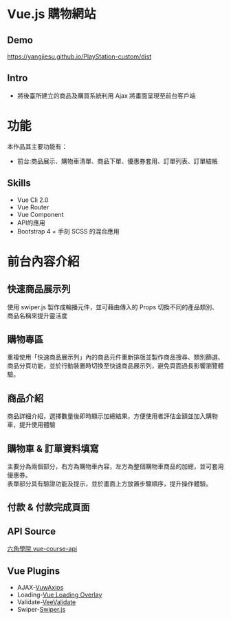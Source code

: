# Vue.js 購物網站
## Demo
https://yangjiesu.github.io/PlayStation-custom/dist
## Intro
* 將後臺所建立的商品及購買系統利用 Ajax 將畫面呈現至前台客戶端
# 功能
本作品其主要功能有：
* 前台:商品展示、購物車清單、商品下單、優惠券套用、訂單列表、訂單結帳
<!-- ### 1. All Products
* 所有商品頁面
* 商品皆可於後台系統所建立

### 2. Single Product 
* 查看單一商品細節及訂購商品

### 3. Checkout 
* 購買清單及訂購人所需填的資料
* 使用 VeeValidate 進行資料驗證 -->
## Skills
* Vue Cli 2.0
* Vue Router
* Vue Component
* API的應用
* Bootstrap 4 + 手刻 SCSS 的混合應用
# 前台內容介紹
## 快速商品展示列
使用 swiper.js 製作成輪播元件，並可藉由傳入的 Props 切換不同的產品類別、商品名稱來提升靈活度
## 購物專區
重複使用「快速商品展示列」內的商品元件重新排版並製作商品搜尋、類別篩選、商品分頁功能，並於行動裝置時切換至快速商品展示列，避免頁面過長影響瀏覽體驗。
## 商品介紹
商品詳細介紹，選擇數量後即時顯示加總結果，方便使用者評估金額並加入購物車，提升使用體驗
## 購物車 & 訂單資料填寫 
主要分為兩個部分，右方為購物車內容，左方為整個購物車商品的加總，並可套用優惠券。<br>
表單部分具有驗證功能及提示，並於畫面上方放置步驟順序，提升操作體驗。
## 付款 & 付款完成頁面

## API Source
[六角學院 vue-course-api](https://github.com/hexschool/vue-course-api-wiki/wiki)
## Vue Plugins
* AJAX-[VuwAxios](https://www.npmjs.com/package/vue-axios)
* Loading-[Vue Loading Overlay](https://github.com/ankurk91/vue-loading-overlay)
* Validate-[VeeValidate](https://github.com/baianat/vee-validate)
* Swiper-[Swiper.js](http://idangero.us/swiper/)
